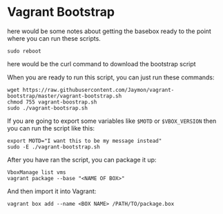 # Vagrant Bootstrap

here would be some notes about getting the basebox ready to the point where you can run these scripts.


    sudo reboot

here would be the curl command to download the bootstrap script

When you are ready to run this script, you can just run these commands:

    wget https://raw.githubusercontent.com/Jaymon/vagrant-bootstrap/master/vagrant-bootstrap.sh
    chmod 755 vagrant-boostrap.sh
    sudo ./vagrant-bootsrap.sh

If you are going to export some variables like `$MOTD` or `$VBOX_VERSION` then you can run the script like this:

    export MOTD="I want this to be my message instead"
    sudo -E ./vagrant-bootstrap.sh

After you have ran the script, you can package it up:

    VboxManage list vms
    vagrant package --base "<NAME OF BOX>"

And then import it into Vagrant:

    vagrant box add --name <BOX NAME> /PATH/TO/package.box
